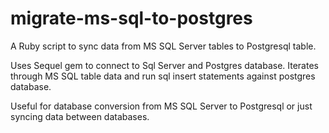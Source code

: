 # migrate-ms-sql-to-postgres
A Ruby script to sync data from MS SQL Server tables to Postgresql table.

Uses Sequel gem to connect to Sql Server and Postgres database.  Iterates through MS SQL table data and run sql insert statements against postgres database.

Useful for database conversion from MS SQL Server to Postgresql or just syncing data between databases.
